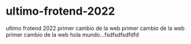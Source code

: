 # ultimo-frotend-2022
ultimo frotend 2022
primer cambio de la web
primer cambio de la web
primer cambio de la web
hola mundo...fsdfsdfsdfdfd
